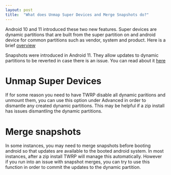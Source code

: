 ```yaml
---
layout: post
title:  "What does Unmap Super Devices and Merge Snapshots do?"
---
```


Android 10 and 11 introduced these two new features. Super devices are dynamic partitions that are built from the super partition on and android device for common partitions such as vendor, system and product. Here is a brief [overview](https://source.android.com/devices/tech/ota/dynamic_partitions)

Snapshots were introduced in Android 11. They allow updates to dynamic partitions to be reverted in case there is an issue. You can read about it [here](https://source.android.com/devices/tech/ota/virtual_ab)

# Unmap Super Devices
If for some reason you need to have TWRP disable all dynamic paritions and unmount them, you can use this option under Advanced in order to dismantle any created dynamic partitions. This may be helpful if a zip install has issues dismantling the dynamic partitions.

# Merge snapshots
In some instances, you may need to merge snapshots before booting android so that updates are available to the booted android system. In most instances, after a zip install TWRP will manage this automatically. However if you run into an issue with snapshot merges, you can try to use this function in order to commit the updates to the dynamic partition. 


